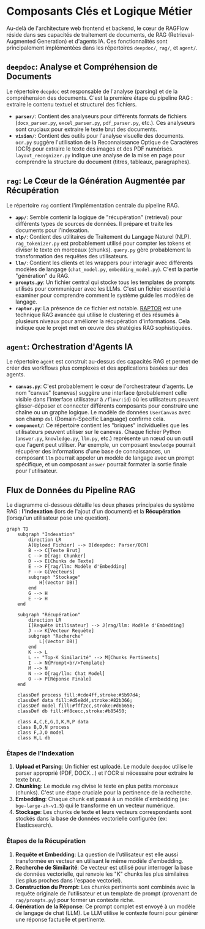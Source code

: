 # Composants Clés et Logique Métier

Au-delà de l'architecture web frontend et backend, le cœur de RAGFlow réside dans ses capacités de traitement de documents, de RAG (Retrieval-Augmented Generation) et d'agents IA. Ces fonctionnalités sont principalement implémentées dans les répertoires `deepdoc/`, `rag/`, et `agent/`.

## `deepdoc`: Analyse et Compréhension de Documents

Le répertoire `deepdoc` est responsable de l'analyse (parsing) et de la compréhension des documents. C'est la première étape du pipeline RAG : extraire le contenu textuel et structurel des fichiers.

- **`parser/`**: Contient des analyseurs pour différents formats de fichiers (`docx_parser.py`, `excel_parser.py`, `pdf_parser.py`, etc.). Ces analyseurs sont cruciaux pour extraire le texte brut des documents.
- **`vision/`**: Contient des outils pour l'analyse visuelle des documents. `ocr.py` suggère l'utilisation de la Reconnaissance Optique de Caractères (OCR) pour extraire le texte des images et des PDF numérisés. `layout_recognizer.py` indique une analyse de la mise en page pour comprendre la structure du document (titres, tableaux, paragraphes).

## `rag`: Le Cœur de la Génération Augmentée par Récupération

Le répertoire `rag` contient l'implémentation centrale du pipeline RAG.

- **`app/`**: Semble contenir la logique de "récupération" (retrieval) pour différents types de sources de données. Il prépare et traite les documents pour l'indexation.
- **`nlp/`**: Contient des utilitaires de Traitement du Langage Naturel (NLP). `rag_tokenizer.py` est probablement utilisé pour compter les tokens et diviser le texte en morceaux (chunks). `query.py` gère probablement la transformation des requêtes des utilisateurs.
- **`llm/`**: Contient les clients et les wrappers pour interagir avec différents modèles de langage (`chat_model.py`, `embedding_model.py`). C'est la partie "génération" du RAG.
- **`prompts.py`**: Un fichier central qui stocke tous les templates de prompts utilisés pour communiquer avec les LLMs. C'est un fichier essentiel à examiner pour comprendre comment le système guide les modèles de langage.
- **`raptor.py`**: La présence de ce fichier est notable. [RAPTOR](https://arxiv.org/abs/2401.18059) est une technique RAG avancée qui utilise le clustering et des résumés à plusieurs niveaux pour améliorer la récupération d'informations. Cela indique que le projet met en œuvre des stratégies RAG sophistiquées.

## `agent`: Orchestration d'Agents IA

Le répertoire `agent` est construit au-dessus des capacités RAG et permet de créer des workflows plus complexes et des applications basées sur des agents.

- **`canvas.py`**: C'est probablement le cœur de l'orchestrateur d'agents. Le nom "canvas" (canevas) suggère une interface (probablement celle visible dans l'interface utilisateur à `/flow/:id`) où les utilisateurs peuvent glisser-déposer et connecter différents composants pour construire une chaîne ou un graphe logique. Le modèle de données `UserCanvas` avec son champ `dsl` (Domain-Specific Language) confirme cela.
- **`component/`**: Ce répertoire contient les "briques" individuelles que les utilisateurs peuvent utiliser sur le canevas. Chaque fichier Python (`answer.py`, `knowledge.py`, `llm.py`, etc.) représente un nœud ou un outil que l'agent peut utiliser. Par exemple, un composant `knowledge` pourrait récupérer des informations d'une base de connaissances, un composant `llm` pourrait appeler un modèle de langage avec un prompt spécifique, et un composant `answer` pourrait formater la sortie finale pour l'utilisateur.

## Flux de Données du Pipeline RAG

Le diagramme ci-dessous détaille les deux phases principales du système RAG : **l'Indexation** (lors de l'ajout d'un document) et la **Récupération** (lorsqu'un utilisateur pose une question).

```mermaid
graph TD
    subgraph "Indexation"
        direction LR
        A[Upload Fichier] --> B[deepdoc: Parser/OCR]
        B --> C[Texte Brut]
        C --> D[rag: Chunker]
        D --> E[Chunks de Texte]
        E --> F[rag/llm: Modèle d'Embedding]
        F --> G[Vecteurs]
        subgraph "Stockage"
            H[(Vector DB)]
        end
        G --> H
        E --> H
    end

    subgraph "Récupération"
        direction LR
        I[Requête Utilisateur] --> J[rag/llm: Modèle d'Embedding]
        J --> K[Vecteur Requête]
        subgraph "Recherche"
            L[(Vector DB)]
        end
        K --> L
        L -- "Top-K Similarité" --> M[Chunks Pertinents]
        I --> N{Prompt<br/>Template}
        M --> N
        N --> O[rag/llm: Chat Model]
        O --> P[Réponse Finale]
    end

    classDef process fill:#cde4ff,stroke:#5b97d4;
    classDef data fill:#d5e8d4,stroke:#82b366;
    classDef model fill:#fff2cc,stroke:#d6b656;
    classDef db fill:#f8cecc,stroke:#b85450;

    class A,C,E,G,I,K,M,P data
    class B,D,N process
    class F,J,O model
    class H,L db
```

### Étapes de l'Indexation
1.  **Upload et Parsing**: Un fichier est uploadé. Le module `deepdoc` utilise le parser approprié (PDF, DOCX...) et l'OCR si nécessaire pour extraire le texte brut.
2.  **Chunking**: Le module `rag` divise le texte en plus petits morceaux (chunks). C'est une étape cruciale pour la pertinence de la recherche.
3.  **Embedding**: Chaque chunk est passé à un modèle d'embedding (ex: `bge-large-zh-v1.5`) qui le transforme en un vecteur numérique.
4.  **Stockage**: Les chunks de texte et leurs vecteurs correspondants sont stockés dans la base de données vectorielle configurée (ex: Elasticsearch).

### Étapes de la Récupération
1.  **Requête et Embedding**: La question de l'utilisateur est elle aussi transformée en vecteur en utilisant le même modèle d'embedding.
2.  **Recherche de Similarité**: Ce vecteur est utilisé pour interroger la base de données vectorielle, qui renvoie les "K" chunks les plus similaires (les plus proches dans l'espace vectoriel).
3.  **Construction du Prompt**: Les chunks pertinents sont combinés avec la requête originale de l'utilisateur et un template de prompt (provenant de `rag/prompts.py`) pour former un contexte riche.
4.  **Génération de la Réponse**: Ce prompt complet est envoyé à un modèle de langage de chat (LLM). Le LLM utilise le contexte fourni pour générer une réponse factuelle et pertinente. 